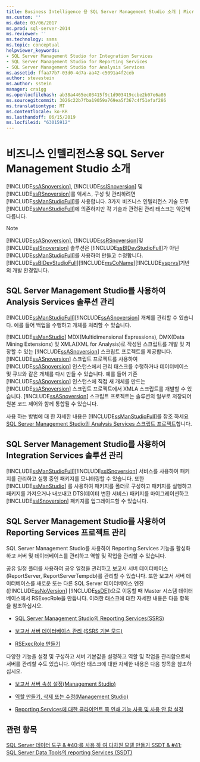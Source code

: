 ```yaml
---
title: Business Intelligence 용 SQL Server Management Studio 소개 | Microsoft Docs
ms.custom: ''
ms.date: 03/06/2017
ms.prod: sql-server-2014
ms.reviewer: ''
ms.technology: ssms
ms.topic: conceptual
helpviewer_keywords:
- SQL Server Management Studio for Integration Services
- SQL Server Management Studio for Reporting Services
- SQL Server Management Studio for Analysis Services
ms.assetid: ffaa77b7-03d0-4d7a-aa42-c5091a4f2ceb
author: stevestein
ms.author: sstein
manager: craigg
ms.openlocfilehash: ab38a4465ec03415f9c1d903419ccbe2b07e6a86
ms.sourcegitcommit: 3026c22b7fba19059a769ea5f367c4f51efaf286
ms.translationtype: MT
ms.contentlocale: ko-KR
ms.lasthandoff: 06/15/2019
ms.locfileid: "63015912"
---
```

# <a name="introduction-to-sql-server-management-studio-for-business-intelligence"></a>비즈니스 인텔리전스용 SQL Server Management Studio 소개
  [!INCLUDE[ssASnoversion](../includes/ssasnoversion-md.md)], [!INCLUDE[ssISnoversion](../includes/ssisnoversion-md.md)] 및 [!INCLUDE[ssRSnoversion](../includes/ssrsnoversion-md.md)]를 액세스, 구성 및 관리하려면 [!INCLUDE[ssManStudioFull](../includes/ssmanstudiofull-md.md)]를 사용합니다. 3가지 비즈니스 인텔리전스 기술 모두 [!INCLUDE[ssManStudioFull](../includes/ssmanstudiofull-md.md)]에 의존하지만 각 기술과 관련된 관리 태스크는 약간씩 다릅니다.  
  
> [!NOTE]  
>  [!INCLUDE[ssASnoversion](../includes/ssasnoversion-md.md)], [!INCLUDE[ssRSnoversion](../includes/ssrsnoversion-md.md)]및 [!INCLUDE[ssISnoversion](../includes/ssisnoversion-md.md)] 솔루션은 [!INCLUDE[ssBIDevStudioFull](../includes/ssbidevstudiofull-md.md)]가 아닌 [!INCLUDE[ssManStudioFull](../includes/ssmanstudiofull-md.md)]를 사용하여 만들고 수정합니다. [!INCLUDE[ssBIDevStudioFull](../includes/ssbidevstudiofull-md.md)][!INCLUDE[msCoName](../includes/msconame-md.md)][!INCLUDE[vsprvs](../includes/vsprvs-md.md)]기반의 개발 환경입니다.  
  
## <a name="managing-analysis-services-solutions-using-sql-server-management-studio"></a>SQL Server Management Studio를 사용하여 Analysis Services 솔루션 관리  
 [!INCLUDE[ssManStudioFull](../includes/ssmanstudiofull-md.md)][!INCLUDE[ssASnoversion](../includes/ssasnoversion-md.md)] 개체를 관리할 수 있습니다. 예를 들어 백업을 수행하고 개체를 처리할 수 있습니다.  
  
 [!INCLUDE[ssManStudio](../includes/ssmanstudio-md.md)] MDX(Multidimensional Expressions), DMX(Data Mining Extensions) 및 XMLA(XML for Analysis)로 작성된 스크립트를 개발 및 저장할 수 있는 [!INCLUDE[ssASnoversion](../includes/ssasnoversion-md.md)] 스크립트 프로젝트를 제공합니다. [!INCLUDE[ssASnoversion](../includes/ssasnoversion-md.md)] 스크립트 프로젝트를 사용하여 [!INCLUDE[ssASnoversion](../includes/ssasnoversion-md.md)] 인스턴스에서 관리 태스크를 수행하거나 데이터베이스 및 큐브와 같은 개체를 다시 만들 수 있습니다. 예를 들어 기존 [!INCLUDE[ssASnoversion](../includes/ssasnoversion-md.md)] 인스턴스에 직접 새 개체를 만드는 [!INCLUDE[ssASnoversion](../includes/ssasnoversion-md.md)] 스크립트 프로젝트에서 XMLA 스크립트를 개발할 수 있습니다. [!INCLUDE[ssASnoversion](../includes/ssasnoversion-md.md)] 스크립트 프로젝트는 솔루션의 일부로 저장되어 원본 코드 제어와 함께 통합될 수 있습니다.  
  
 사용 하는 방법에 대 한 자세한 내용은 [!INCLUDE[ssManStudioFull](../includes/ssmanstudiofull-md.md)]를 참조 하세요 [SQL Server Management Studio의 Analysis Services 스크립트 프로젝트](../analysis-services/instances/analysis-services-scripts-project-in-sql-server-management-studio.md)합니다.  
  
## <a name="managing-integration-services-solutions-using-sql-server-management-studio"></a>SQL Server Management Studio를 사용하여 Integration Services 솔루션 관리  
 [!INCLUDE[ssManStudioFull](../includes/ssmanstudiofull-md.md)][!INCLUDE[ssISnoversion](../includes/ssisnoversion-md.md)] 서비스를 사용하여 패키지를 관리하고 실행 중인 패키지를 모니터링할 수 있습니다. 또한 [!INCLUDE[ssManStudio](../includes/ssmanstudio-md.md)] 를 사용하여 패키지를 폴더로 구성하고 패키지를 실행하고 패키지를 가져오거나 내보내고 DTS(데이터 변환 서비스) 패키지를 마이그레이션하고 [!INCLUDE[ssISnoversion](../includes/ssisnoversion-md.md)] 패키지를 업그레이드할 수 있습니다.  
  
## <a name="managing-reporting-services-projects-using-sql-server-management-studio"></a>SQL Server Management Studio를 사용하여 Reporting Services 프로젝트 관리  
 SQL Server Management Studio를 사용하여 Reporting Services 기능을 활성화하고 서버 및 데이터베이스를 관리하고 역할 및 작업을 관리할 수 있습니다.  
  
 공유 일정 폴더를 사용하여 공유 일정을 관리하고 보고서 서버 데이터베이스(ReportServer, ReportServerTempdb)를 관리할 수 있습니다. 또한 보고서 서버 데이터베이스를 새로운 또는 다른 SQL Server 데이터베이스 엔진([!INCLUDE[ssNoVersion](../includes/ssnoversion-md.md)] [!INCLUDE[ssDE](../includes/ssde-md.md)])으로 이동할 때 Master 시스템 데이터베이스에서 RSExecRole을 만듭니다. 이러한 태스크에 대한 자세한 내용은 다음 항목을 참조하십시오.  
  
-   [SQL Server Management Studio의 Reporting Services&#40;SSRS&#41;](../reporting-services/tools/reporting-services-in-sql-server-management-studio-ssrs.md)  
  
-   [보고서 서버 데이터베이스 관리 &#40;SSRS 기본 모드&#41;](../reporting-services/report-server/report-server-database-ssrs-native-mode.md)  
  
-   [RSExecRole 만들기](../reporting-services/security/create-the-rsexecrole.md)  
  
 다양한 기능을 설정 및 구성하고 서버 기본값을 설정하고 역할 및 작업을 관리함으로써 서버를 관리할 수도 있습니다. 이러한 태스크에 대한 자세한 내용은 다음 항목을 참조하십시오.  
  
-   [보고서 서버 속성 설정&#40;Management Studio&#41;](../reporting-services/tools/set-report-server-properties-management-studio.md)  
  
-   [역할 만들기, 삭제 또는 수정&#40;Management Studio&#41;](../reporting-services/security/role-definitions-create-delete-or-modify.md)  
  
-   [Reporting Services에 대한 클라이언트 쪽 인쇄 기능 사용 및 사용 안 함 설정](../reporting-services/report-server/enable-and-disable-client-side-printing-for-reporting-services.md)  
  
## <a name="see-also"></a>관련 항목  
 [SQL Server 데이터 도구 & #40;를 사용 하 여 다차원 모델 만들기 SSDT & #41;](../analysis-services/multidimensional-models/creating-multidimensional-models-using-sql-server-data-tools-ssdt.md)   
 [SQL Server Data Tools의 reporting Services &#40;SSDT&#41;](../reporting-services/tools/reporting-services-in-sql-server-data-tools-ssdt.md)  
  
  
